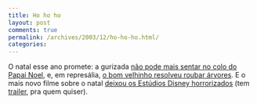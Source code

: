 ```yaml
---
title: Ho ho ho
layout: post
comments: true
permalink: /archives/2003/12/ho-ho-ho.html/
categories:
---
```

O natal esse ano promete: a gurizada <a href="http://ultimosegundo.ig.com.br/useg/mundo/artigo/0,,1434004,00.html" >não pode mais sentar no colo do Papai Noel</a>, e, em represália, <a href="http://ultimosegundo.ig.com.br/useg/mundo/artigo/0,,1424977,00.html" >o bom velhinho resolveu roubar árvores</a>. E o mais novo filme sobre o natal <a href="http://ultimosegundo.ig.com.br/useg/cultura/artigo/0,,1422538,00.html" >deixou os Estúdios Disney horrorizados</a> (tem <a href="http://ultimosegundo.ig.com.br/useg/cultura/artigo/0,,1382299,00.html" >trailer</a>, pra quem quiser).